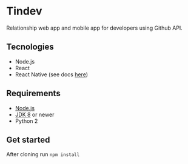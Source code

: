 # Tindev
Relationship web app and mobile app for developers using Github API.

## Tecnologies
- Node.js
- React
- React Native (see docs [here](https://facebook.github.io/react-native/docs/getting-started))

## Requirements
- [Node.js](https://nodejs.org)
- [JDK 8](https://www.oracle.com/technetwork/java/javase/downloads/jdk8-downloads-2133151.html) or newer
- Python 2

## Get started
After cloning run `npm install`